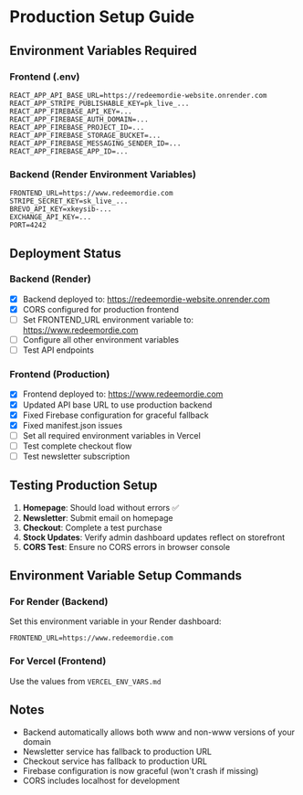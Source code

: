 # Production Setup Guide

## Environment Variables Required

### Frontend (.env)
```
REACT_APP_API_BASE_URL=https://redeemordie-website.onrender.com
REACT_APP_STRIPE_PUBLISHABLE_KEY=pk_live_...
REACT_APP_FIREBASE_API_KEY=...
REACT_APP_FIREBASE_AUTH_DOMAIN=...
REACT_APP_FIREBASE_PROJECT_ID=...
REACT_APP_FIREBASE_STORAGE_BUCKET=...
REACT_APP_FIREBASE_MESSAGING_SENDER_ID=...
REACT_APP_FIREBASE_APP_ID=...
```

### Backend (Render Environment Variables)
```
FRONTEND_URL=https://www.redeemordie.com
STRIPE_SECRET_KEY=sk_live_...
BREVO_API_KEY=xkeysib-...
EXCHANGE_API_KEY=...
PORT=4242
```

## Deployment Status

### Backend (Render)
- [x] Backend deployed to: https://redeemordie-website.onrender.com
- [x] CORS configured for production frontend
- [ ] Set FRONTEND_URL environment variable to: https://www.redeemordie.com
- [ ] Configure all other environment variables
- [ ] Test API endpoints

### Frontend (Production)
- [x] Frontend deployed to: https://www.redeemordie.com
- [x] Updated API base URL to use production backend
- [x] Fixed Firebase configuration for graceful fallback
- [x] Fixed manifest.json issues
- [ ] Set all required environment variables in Vercel
- [ ] Test complete checkout flow
- [ ] Test newsletter subscription

## Testing Production Setup

1. **Homepage**: Should load without errors ✅
2. **Newsletter**: Submit email on homepage
3. **Checkout**: Complete a test purchase
4. **Stock Updates**: Verify admin dashboard updates reflect on storefront
5. **CORS Test**: Ensure no CORS errors in browser console

## Environment Variable Setup Commands

### For Render (Backend)
Set this environment variable in your Render dashboard:
```
FRONTEND_URL=https://www.redeemordie.com
```

### For Vercel (Frontend)
Use the values from `VERCEL_ENV_VARS.md`

## Notes

- Backend automatically allows both www and non-www versions of your domain
- Newsletter service has fallback to production URL
- Checkout service has fallback to production URL
- Firebase configuration is now graceful (won't crash if missing)
- CORS includes localhost for development 